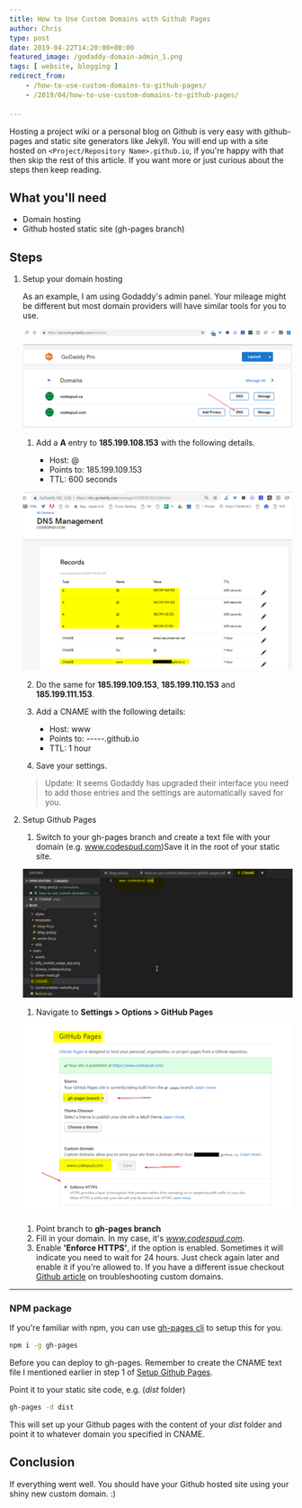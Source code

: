 ```yaml
---
title: How to Use Custom Domains with Github Pages
author: Chris
type: post
date: 2019-04-22T14:20:00+00:00
featured_image: /godaddy-domain-admin_1.png
tags: [ website, blogging ]
redirect_from: 
    - /how-to-use-custom-domains-to-github-pages/
    - /2019/04/how-to-use-custom-domains-to-github-pages/

---
```


Hosting a project wiki or a personal blog on Github is very easy with github-pages and static site generators like Jekyll.  You will end up with a site hosted on `<Project/Repository Name>.github.io`, if you're happy with that then skip the rest of this article. If you want more or just curious about the steps then keep reading. <!--more-->

## What you'll need

- Domain hosting 
- Github hosted static site (gh-pages branch)

## Steps 

1. Setup your domain hosting

    As an example, I am using Godaddy's admin panel. Your mileage might be different but most domain providers will have similar tools for you to use. 

    ![alt text][1]

    1. Add a __A__ entry to __185.199.108.153__ with the following details. 

        - Host: @
        - Points to: 185.199.109.153
        - TTL: 600 seconds

    ![alt text][2]

    2. Do the same for **185.199.109.153**, **185.199.110.153** and **185.199.111.153**.
    3. Add a CNAME with the following details:

        - Host: www
        - Points to: -----.github.io
        - TTL: 1 hour

    4. Save your settings.

    > Update: It seems Godaddy has upgraded their interface you need to add those entries and the settings are automatically saved for you. 


2. <a name="setup-gh">Setup Github Pages</a>

    1. Switch to your gh-pages branch and create a text file with your domain (e.g.  www.codespud.com)Save it in the root of your static site.  

    ![alt text][3]

    1. Navigate to __Settings > Options > GitHub Pages__

    ![alt text][4]

    1. Point branch to __gh-pages branch__
    2. Fill in your domain. In my case, it's _www.codespud.com_.
    3. Enable __'Enforce HTTPS'__, if the option is enabled. Sometimes it will indicate you need to wait for 24 hours. Just check again later and enable it if you're allowed to. If you have a different issue checkout [Github article](https://help.github.com/en/articles/troubleshooting-custom-domains) on troubleshooting custom domains. 

---

<!--ad-->

### NPM package

If you're familiar with npm, you can use [gh-pages cli](https://www.npmjs.com/package/gh-pages-cli) to setup this for you. 

```bash
npm i -g gh-pages
```

Before you can deploy to gh-pages. Remember to create the CNAME text file I mentioned earlier in step 1 of [Setup Github Pages](#setup-gh).

Point it to your static site code, e.g. (_dist_ folder)

```bash
gh-pages -d dist 
```

This will set up your Github pages with the content of your _dist_ folder and point it to whatever domain you specified in CNAME. 

## Conclusion

If everything went well. You should have your Github hosted site using your shiny new custom domain. :)




[1]: /godaddy-domain-admin_1.png "Godaddy domain admin panel"
[2]: /godaddy-domain-manager.png "Godaddy domain manager"
[3]: /godaddy-cname-file.png "Github pages CNAME file"
[4]: /godaddy-github-pages.png "Github pages settings"




